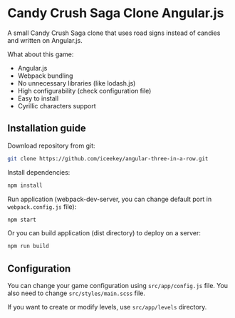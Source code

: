 # Candy Crush Saga Clone Angular.js
A small Candy Crush Saga clone that uses road signs instead of candies and written on Angular.js.

What about this game:

* Angular.js
* Webpack bundling
* No unnecessary libraries (like lodash.js)
* High configurability (check configuration file)
* Easy to install
* Cyrillic characters support

## Installation guide

Download repository from git:

```bash
git clone https://github.com/iceekey/angular-three-in-a-row.git
```
Install dependencies:

```bash
npm install
```

Run application (webpack-dev-server, you can change default port in `webpack.config.js` file):

```bash
npm start
```

Or you can build application (dist directory) to deploy on a server:

```bash
npm run build
```

## Configuration

You can change your game configuration using `src/app/config.js` file. You also need to change `src/styles/main.scss` file.

If you want to create or modify levels, use `src/app/levels` directory.